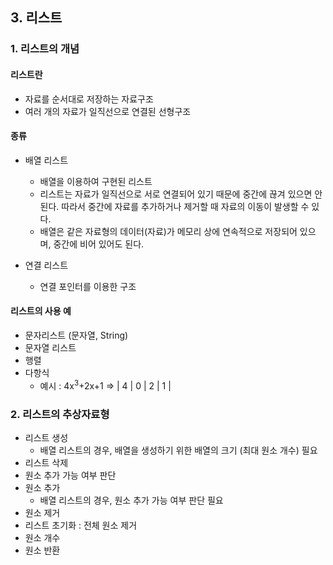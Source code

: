 ## 3. 리스트
### 1. 리스트의 개념
#### 리스트란
- 자료를 순서대로 저장하는 자료구조
- 여러 개의 자료가 일직선으로 연결된 선형구조

#### 종류
- 배열 리스트
    - 배열을 이용하여 구현된 리스트
    - 리스트는 자료가 일직선으로 서로 연결되어 있기 때문에 중간에 끊겨 있으면 안된다. 따라서 중간에 자료를 추가하거나 제거할 때 자료의 이동이 발생할 수 있다.
    - 배열은 같은 자료형의 데이터(자료)가 메모리 상에 연속적으로 저장되어 있으며, 중간에 비어 있어도 된다.

- 연결 리스트
    - 연결 포인터를 이용한 구조

#### 리스트의 사용 예
- 문자리스트 (문자열, String)
- 문자열 리스트
- 행렬
- 다항식
    - 예시 : 4x<sup>3</sup>+2x+1 => | 4 | 0 | 2 | 1 |

### 2. 리스트의 추상자료형
- 리스트 생성
    - 배열 리스트의 경우, 배열을 생성하기 위한 배열의 크기 (최대 원소 개수) 필요
- 리스트 삭제
- 원소 추가 가능 여부 판단
- 원소 추가
    - 배열 리스트의 경우, 원소 추가 가능 여부 판단 필요
- 원소 제거
- 리스트 초기화 : 전체 원소 제거
- 원소 개수
- 원소 반환